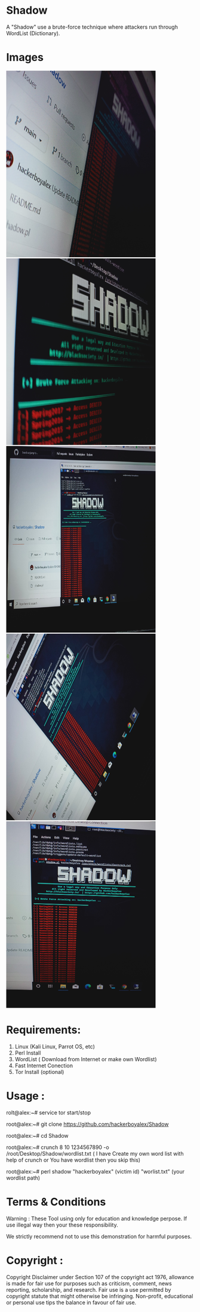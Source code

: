 # Shadow
A "Shadow" use a  brute-force technique where attackers run through WordList (Dictionary).

# Images
<img src="Images/IMG20210213210422.jpg" width="400" height="500">
<img src="Images/IMG20210213210345.jpg" width="400" height="500">
<img src="Images/IMG20210213210446.jpg" width="400" height="500">
<img src="Images/IMG20210213210450.jpg" width="400" height="500">
<img src="Images/IMG20210213210504.jpg" width="400" height="500">

# Requirements:
1) Linux (Kali Linux, Parrot OS, etc)
2) Perl Install 
3) WordList ( Download from Internet or make own Wordlist)
4) Fast Internet Conection
5) Tor Install (optional)

# Usage :
rolt@alex:~# service tor start/stop

root@alex:~# git clone https://github.com/hackerboyalex/Shadow

root@alex:~# cd Shadow

root@alex:~# crunch 8 10 1234567890 -o /root/Desktop/Shadow/wordlist.txt
( I have Create my own word list with help of crunch or You have wordlist then you skip this)
 
root@alex:~# perl shadow "hackerboyalex" (victim id) "worlist.txt" (your wordlist path)

# Terms & Conditions

Warning : These Tool using only for education and knowledge perpose. If use illegal way then your these responsibility.

We strictly recommend not to use this demonstration for harmful purposes.

# Copyright : 
Copyright Disclaimer under Section 107 of the copyright act 1976, allowance is made for fair use for purposes such as criticism,
comment, news reporting, scholarship, and research.
Fair use is a use permitted by copyright statute that might otherwise be infringing.
Non-profit, educational or personal use tips the balance in favour of fair use.


